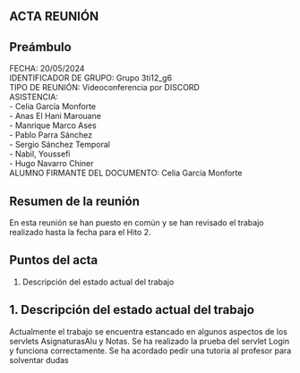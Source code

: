 ## ACTA REUNIÓN 

## Preámbulo
  FECHA: 20/05/2024  
  IDENTIFICADOR DE GRUPO: Grupo 3ti12_g6  
  TIPO DE REUNIÓN: Videoconferencia por DISCORD  
  ASISTENCIA:  
    - Celia García Monforte  
    - Anas El Hani Marouane  
    - Manrique Marco Ases  
    - Pablo Parra Sánchez  
    - Sergio Sánchez Temporal  
    - Nabil, Youssefi  
    - Hugo Navarro Chiner  
  ALUMNO FIRMANTE DEL DOCUMENTO: Celia García Monforte


## Resumen de la reunión  
En esta reunión se han puesto en común y se han revisado el trabajo realizado hasta la fecha para el Hito 2.  

## Puntos del acta
1. Descripción del estado actual del trabajo

## 1. Descripción del estado actual del trabajo  
Actualmente el trabajo se encuentra estancado en algunos aspectos de los servlets AsignaturasAlu y Notas. Se ha realizado la prueba del servlet Login y funciona correctamente. Se ha acordado pedir una tutoria al profesor para solventar dudas





